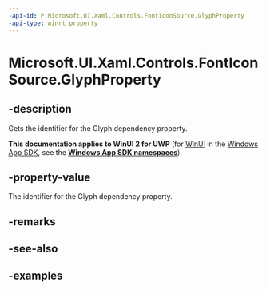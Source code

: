 ```yaml
---
-api-id: P:Microsoft.UI.Xaml.Controls.FontIconSource.GlyphProperty
-api-type: winrt property
---
```

<!-- Property syntax.
public DependencyProperty GlyphProperty { get; }
-->

# Microsoft.UI.Xaml.Controls.FontIconSource.GlyphProperty


## -description

Gets the identifier for the Glyph dependency property.


**This documentation applies to WinUI 2 for UWP** (for [WinUI](/windows/apps/winui/winui3/) in the [Windows App SDK](/windows/apps/windows-app-sdk/), see the **[Windows App SDK namespaces](/windows/windows-app-sdk/api/winrt/)**).

## -property-value

The identifier for the Glyph dependency property.


## -remarks


## -see-also


## -examples


